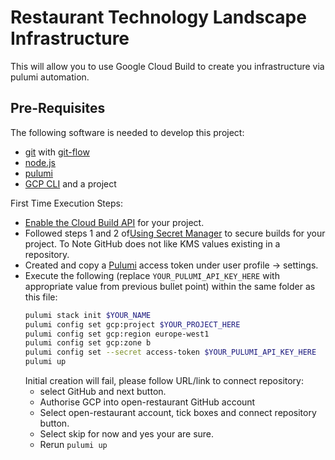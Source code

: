 # Restaurant Technology Landscape Infrastructure

This will allow you to use Google Cloud Build to create you infrastructure via pulumi automation.

## Pre-Requisites

The following software is needed to develop this project:

  * [git](http://git-scm.com/) with [git-flow](https://github.com/nvie/gitflow)
  * [node.js](https://nodejs.org/)
  * [pulumi](https://www.pulumi.com/docs/get-started/install/)
  * [GCP CLI](https://cloud.google.com/sdk/install) and a project

First Time Execution Steps:
* [Enable the Cloud Build API](https://console.cloud.google.com/marketplace/details/google/cloudbuild.googleapis.com) for your project.
* Followed steps 1 and 2 of[Using Secret Manager](https://cloud.google.com/cloud-build/docs/securing-builds/use-encrypted-secrets-credentials#store_credentials) to secure builds for your project. To Note GitHub does not like KMS values existing in a repository.
* Created and copy a [Pulumi](https://app.pulumi.com/) access token under user profile -> settings.
* Execute the following (replace `YOUR_PULUMI_API_KEY_HERE` with appropriate value from previous bullet point) within the same folder as this file:
  ``` bash
  pulumi stack init $YOUR_NAME
  pulumi config set gcp:project $YOUR_PROJECT_HERE
  pulumi config set gcp:region europe-west1
  pulumi config set gcp:zone b
  pulumi config set --secret access-token $YOUR_PULUMI_API_KEY_HERE
  pulumi up
  ```
  Initial creation will fail, please follow URL/link to connect repository:
  * select GitHub and next button.
  * Authorise GCP into open-restaurant GitHub account
  * Select open-restaurant account, tick boxes and connect repository button.
  * Select skip for now and yes your are sure.
  * Rerun `pulumi up`
